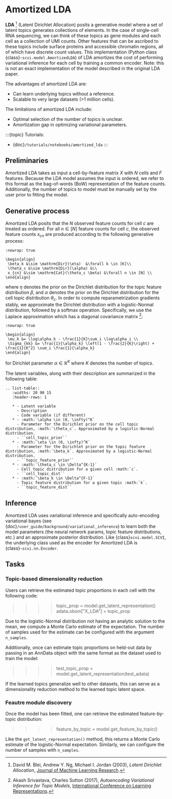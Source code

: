 # Amortized LDA

**LDA** [^ref1] (Latent Dirichlet Allocation) posits a generative model where
a set of latent topics generates collections of elements. In the case of single-cell RNA sequencing, we can think
of these topics as gene modules and each cell as a collection of UMI counts. Other features that can be ascribed to these
topics include surface proteins and accessible chromatin regions, all of which have discrete count values.
This implementation (Python class {class}`~scvi.model.AmortizedLDA`) of LDA amortizes the
cost of performing variational inference for each cell by training a common encoder. Note: this is not an exact implementation
of the model described in the original LDA paper.

The advantages of amortized LDA are:

- Can learn underlying topics without a reference.
- Scalable to very large datasets (>1 million cells).

The limitations of amortized LDA include:

- Optimal selection of the number of topics is unclear.
- Amortization gap in optimizing variational parameters.

:::{topic} Tutorials:
- {doc}`/tutorials/notebooks/amortized_lda`
:::

## Preliminaries

Amortized LDA takes as input a cell-by-feature matrix $X$ with $N$ cells and $F$ features.
Because the LDA model assumes the input is ordered, we refer to this format as the bag-of-words (BoW) representation
of the feature counts.
Additionally, the number of topics to model must be manually set by the user prior to fitting the model.

## Generative process

Amortized LDA posits that the $N$ observed feature counts for cell $c$ are treated as ordered. For all $n \in [N]$ feature counts
for cell $c$, the observed feature counts $x_{cn}$ are produced according to the following generative process:

```{math}
:nowrap: true

\begin{align}
 \beta_k &\sim \mathrm{Dir}(\eta)  &\forall k \in [K]\\
 \theta_c &\sim \mathrm{Dir}(\alpha) &\\
 x_{cn} &\sim \mathrm{Cat}(\theta_c \beta) &\forall n \in [N] \\
\end{align}
```

where $\eta$ denotes the prior on the Dirichlet distribution for the topic feature distribution $\beta$,
and $\alpha$ denotes the prior on the Dirichlet distribution for the cell topic distribution $\theta_c$.
In order to compute reparametrization gradients stably, we approximate the Dirichlet distribution with a logistic-Normal
distribution, followed by a softmax operation. Specifically, we use the Laplace approximation
which has a diagonal covariance matrix [^ref2]:

```{math}
:nowrap: true

\begin{align}
 \mu_k &= \log\alpha_k - \frac{1}{K}\sum_i \log\alpha_i \\
 \Sigma_{kk} &= \frac{1}{\alpha_k} \left(1 - \frac{2}{K}\right) + \frac{1}{K^2} \sum_i \frac{1}{\alpha_k}
\end{align}
```

for Dirichlet parameter $\alpha \in \mathbb{R}^K$ where $K$ denotes the number of topics.

The latent variables, along with their description are summarized in the following table:

```{eval-rst}
.. list-table::
   :widths: 20 90 15
   :header-rows: 1

   * - Latent variable
     - Description
     - Code variable (if different)
   * - :math:`\alpha \in (0, \infty)^K`
     - Parameter for the Dirichlet prior on the cell topic distribution, :math:`\theta_c`. Approximated by a logistic-Normal distribution.
     - ``cell_topic_prior``
   * - :math:`\eta \in (0, \infty)^K`
     - Parameter for the Dirichlet prior on the topic feature distribution, :math:`\beta_k`. Approximated by a logistic-Normal distribution.
     - ``topic_feature_prior``
   * - :math:`\theta_c \in \Delta^{K-1}`
     - Cell topic distribution for a given cell :math:`c`.
     - ``cell_topic_dist``
   * - :math:`\beta_k \in \Delta^{F-1}`
     - Topic feature distribution for a given topic :math:`k`.
     - ``topic_feature_dist``
```

## Inference

Amortized LDA uses variational inference and specifically auto-encoding variational bayes (see {doc}`/user_guide/background/variational_inference`)
to learn both the model parameters (the neural network params, topic feature distributions, etc.) and an approximate posterior distribution.
Like {class}`scvi.model.SCVI`, the underlying class used as the encoder for Amortized LDA is {class}`~scvi.nn.Encoder`.

## Tasks

### Topic-based dimensionality reduction

Users can retrieve the estimated topic proportions in each cell with the following code:

> >>> topic_prop = model.get_latent_representation()
> >>> adata.obsm\["X_LDA"\] = topic_prop

Due to the logistic-Normal distribution not having an analytic solution to the mean, we compute
a Monte Carlo estimate of the expectation. The number of samples used for the estimate can be configured
with the argument `n_samples`.

Additionally, once can estimate topic proportions on held-out data by passing in an AnnData object
with the same format as the dataset used to train the model:

> >>> test_topic_prop = model.get_latent_representation(test_adata)

If the learned topics generalize well to other datasets, this can serve as a dimensionality reduction method
to the learned topic latent space.

### Feautre module discovery

Once the model has been fitted, one can retrieve the estimated feature-by-topic distribution:

> >>> feature_by_topic = model.get_feature_by_topic()

Like the `get_latent_representation()` method, this returns a Monte Carlo estimate of the logistic-Normal expectation.
Similarly, we can configure the number of samples with `n_samples`.

[^ref1]: David M. Blei, Andrew Y. Ng, Michael I. Jordan (2003),
    *Latent Dirichlet Allocation*,
    [Journal of Machine Learning Research](https://www.jmlr.org/papers/volume3/blei03a/blei03a.pdf).

[^ref2]: Akash Srivastava, Charles Sutton (2017),
    *Autoencoding Variational Inference for Topic Models*,
    [International Conference on Learning Representations](https://arxiv.org/pdf/1703.01488.pdf).
